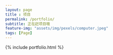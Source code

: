 ```yaml
--- 
layout: page
title : 项目
permalink: /portfolio/
subtitle: 正在赶项目哦
feature-img: "assets/img/pexels/computer.jpeg"
tags: [Page]
---
```

{% include portfolio.html %}
